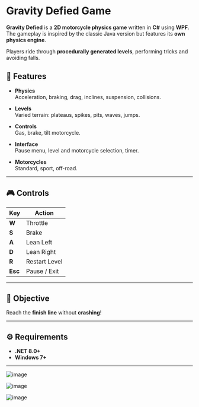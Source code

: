
# Gravity Defied Game

**Gravity Defied** is a **2D motorcycle physics game** written in **C#** using **WPF**.  
The gameplay is inspired by the classic Java version but features its **own physics engine**.

Players ride through **procedurally generated levels**, performing tricks and avoiding falls.



## 🚀 Features

- **Physics**  
  Acceleration, braking, drag, inclines, suspension, collisions.
  
- **Levels**  
  Varied terrain: plateaus, spikes, pits, waves, jumps.
  
- **Controls**  
  Gas, brake, tilt motorcycle.

- **Interface**  
  Pause menu, level and motorcycle selection, timer.

- **Motorcycles**  
  Standard, sport, off-road.

---

## 🎮 Controls

| Key      | Action        |
|----------|---------------|
| **W**    | Throttle      |
| **S**    | Brake         |
| **A**    | Lean Left     |
| **D**    | Lean Right    |
| **R**    | Restart Level |
| **Esc**  | Pause / Exit  |

---

## 🎯 Objective

Reach the **finish line** without **crashing**!

---

## ⚙️ Requirements

- **.NET 8.0+**
- **Windows 7+**

---

![image](https://github.com/user-attachments/assets/1cc32b0d-f400-4500-a02c-ab3699a3ddea)

![image](https://github.com/user-attachments/assets/f2e2bd21-ff5d-472e-bb73-c2a179ec4d1f)

![image](https://github.com/user-attachments/assets/3d1fa655-96b6-4e73-a934-8b1300529c41)

